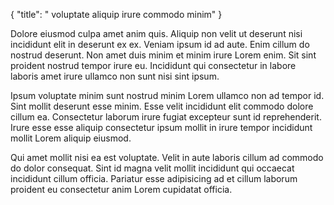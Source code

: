 {
  "title": " voluptate aliquip irure commodo minim"
}

Dolore eiusmod culpa amet anim quis. Aliquip non velit ut deserunt nisi incididunt elit in deserunt ex ex. Veniam ipsum id ad aute. Enim cillum do nostrud deserunt. Non amet duis minim et minim irure Lorem enim. Sit sint proident nostrud tempor irure eu. Incididunt qui consectetur in labore laboris amet irure ullamco non sunt nisi sint ipsum.

Ipsum voluptate minim sunt nostrud minim Lorem ullamco non ad tempor id. Sint mollit deserunt esse minim. Esse velit incididunt elit commodo dolore cillum ea. Consectetur laborum irure fugiat excepteur sunt id reprehenderit. Irure esse esse aliquip consectetur ipsum mollit in irure tempor incididunt mollit Lorem aliquip eiusmod.

Qui amet mollit nisi ea est voluptate. Velit in aute laboris cillum ad commodo do dolor consequat. Sint id magna velit mollit incididunt qui occaecat incididunt cillum officia. Pariatur esse adipisicing ad et cillum laborum proident eu consectetur anim Lorem cupidatat officia.